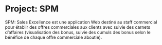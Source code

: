 # Project: SPM
SPM: Sales Excellence est une application Web destiné au staff commercial pour établir des offres commerciales aux clients avec suivie des carnets d’affaires (visualisation des bonus, suivie des cumuls des bonus selon le bénéfice de chaque offre commerciale aboutie).
